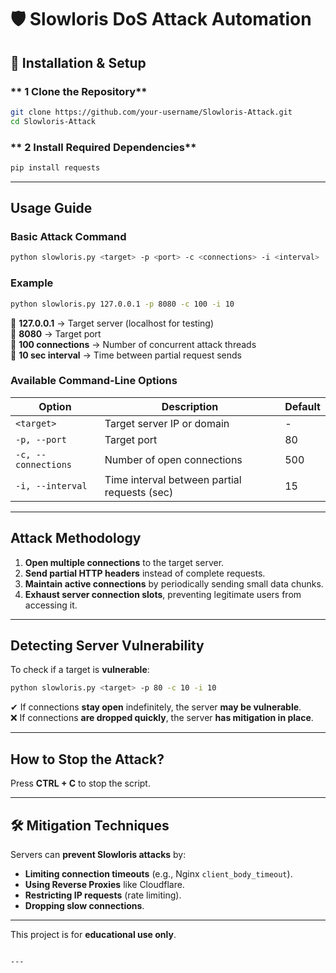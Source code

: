 # 🛡️ Slowloris DoS Attack Automation

## 🔧 Installation & Setup
### ** 1️ Clone the Repository**
```bash
git clone https://github.com/your-username/Slowloris-Attack.git
cd Slowloris-Attack
```

### ** 2️ Install Required Dependencies**
```bash
pip install requests
```

---

##  Usage Guide
### **Basic Attack Command**
```bash
python slowloris.py <target> -p <port> -c <connections> -i <interval>
```
### **Example**
```bash
python slowloris.py 127.0.0.1 -p 8080 -c 100 -i 10
```
🔹 **127.0.0.1** → Target server (localhost for testing)  
🔹 **8080** → Target port  
🔹 **100 connections** → Number of concurrent attack threads  
🔹 **10 sec interval** → Time between partial request sends  

### **Available Command-Line Options**
| Option            | Description                                  | Default |
|------------------|----------------------------------------------|---------|
| `<target>`       | Target server IP or domain                   | -       |
| `-p, --port`     | Target port                                  | 80      |
| `-c, --connections` | Number of open connections               | 500     |
| `-i, --interval` | Time interval between partial requests (sec) | 15      |

---

##  Attack Methodology
1. **Open multiple connections** to the target server.
2. **Send partial HTTP headers** instead of complete requests.
3. **Maintain active connections** by periodically sending small data chunks.
4. **Exhaust server connection slots**, preventing legitimate users from accessing it.

---

##  Detecting Server Vulnerability
To check if a target is **vulnerable**:
```bash
python slowloris.py <target> -p 80 -c 10 -i 10
```
✔ If connections **stay open** indefinitely, the server **may be vulnerable**.  
❌ If connections **are dropped quickly**, the server **has mitigation in place**.

---

##  How to Stop the Attack?
Press **CTRL + C** to stop the script.

---

## 🛠️ Mitigation Techniques
Servers can **prevent Slowloris attacks** by:
- **Limiting connection timeouts** (e.g., Nginx `client_body_timeout`).
- **Using Reverse Proxies** like Cloudflare.
- **Restricting IP requests** (rate limiting).
- **Dropping slow connections**.

---
  
This project is for **educational use only**.
```

---
